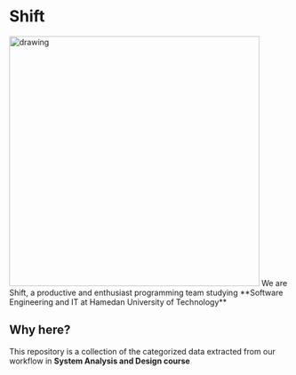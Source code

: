# Shift
<img src="https://user-images.githubusercontent.com/77578060/143627510-11cafeb3-078d-452c-a682-94d84e8d2ba2.jpg" alt="drawing" style="width:450px;"/>
We are Shift, a productive and enthusiast programming team studying **Software Engineering and IT at Hamedan University of Technology**

## Why here?
This repository is a collection of the categorized data extracted from our workflow in **System Analysis and Design course**
